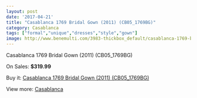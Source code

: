 ```yaml
---
layout: post
date: '2017-04-21'
title: "Casablanca 1769 Bridal Gown (2011) (CB05_1769BG)"
category: Casablanca
tags: ["formal","unique","dresses","style","gown"]
image: http://www.benemulti.com/3983-thickbox_default/casablanca-1769-bridal-gown-2011-cb051769bg.jpg
---
```

Casablanca 1769 Bridal Gown (2011) (CB05_1769BG)

On Sales: **$319.99**
<a href="https://www.benemulti.com/en/casablanca/1519-casablanca-1769-bridal-gown-2011-cb051769bg.html"><amp-img layout="responsive" width="600" height="600" src="//www.benemulti.com/3983-thickbox_default/casablanca-1769-bridal-gown-2011-cb051769bg.jpg" alt="Casablanca 1769 Bridal Gown (2011) (CB05_1769BG) 0" /></a>
<a href="https://www.benemulti.com/en/casablanca/1519-casablanca-1769-bridal-gown-2011-cb051769bg.html"><amp-img layout="responsive" width="600" height="600" src="//www.benemulti.com/3985-thickbox_default/casablanca-1769-bridal-gown-2011-cb051769bg.jpg" alt="Casablanca 1769 Bridal Gown (2011) (CB05_1769BG) 1" /></a>
<a href="https://www.benemulti.com/en/casablanca/1519-casablanca-1769-bridal-gown-2011-cb051769bg.html"><amp-img layout="responsive" width="600" height="600" src="//www.benemulti.com/3984-thickbox_default/casablanca-1769-bridal-gown-2011-cb051769bg.jpg" alt="Casablanca 1769 Bridal Gown (2011) (CB05_1769BG) 2" /></a>

Buy it: [Casablanca 1769 Bridal Gown (2011) (CB05_1769BG)](https://www.benemulti.com/en/casablanca/1519-casablanca-1769-bridal-gown-2011-cb051769bg.html "Casablanca 1769 Bridal Gown (2011) (CB05_1769BG)")

View more: [Casablanca](https://www.benemulti.com/en/18-casablanca "Casablanca")